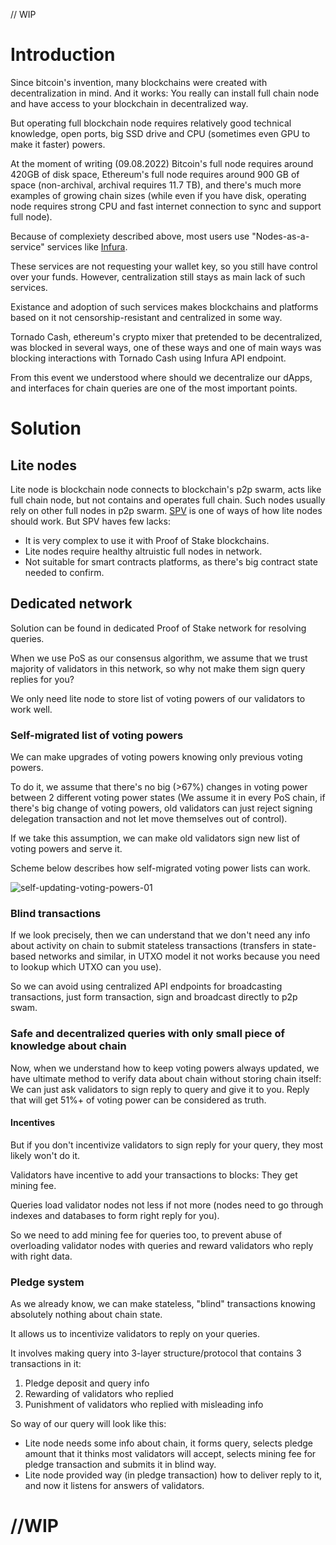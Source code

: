 // WIP

# Introduction

Since bitcoin's invention, many blockchains were created with decentralization in mind. And it works: You really can install full chain node and have access to your blockchain in decentralized way. 

But operating full blockchain node requires relatively good technical knowledge, open ports, big SSD drive and CPU (sometimes even GPU to make it faster) powers.

At the moment of writing (09.08.2022) Bitcoin's full node requires around 420GB of disk space, Ethereum's full node requires around 900 GB of space (non-archival, archival requires 11.7 TB), and there's much more examples of growing chain sizes (while even if you have disk, operating node requires strong CPU and fast internet connection to sync and support full node).

Because of complexiety described above, most users use "Nodes-as-a-service" services like [Infura](https://infura.io/).

These services are not requesting your wallet key, so you still have control over your funds. However, centralization still stays as main lack of such services.

Existance and adoption of such services makes blockchains and platforms based on it not censorship-resistant and centralized in some way.

Tornado Cash, ethereum's crypto mixer that pretended to be decentralized, was blocked in several ways, one of these ways and one of main ways was blocking interactions with Tornado Cash using Infura API endpoint.

From this event we understood where should we decentralize our dApps, and interfaces for chain queries are one of the most important points.

# Solution

## Lite nodes

Lite node is blockchain node connects to blockchain's p2p swarm, acts like full chain node, but not contains and operates full chain. Such nodes usually rely on other full nodes in p2p swarm. [SPV](https://en.bitcoinwiki.org/wiki/Simplified_Payment_Verification) is one of ways of how lite nodes should work.
But SPV haves few lacks:
- It is very complex to use it with Proof of Stake blockchains.
- Lite nodes require healthy altruistic full nodes in network.
- Not suitable for smart contracts platforms, as there's big contract state needed to confirm.

## Dedicated network
Solution can be found in dedicated Proof of Stake network for resolving queries.

When we use PoS as our consensus algorithm, we assume that we trust majority of validators in this network, so why not make them sign query replies for you?

We only need lite node to store list of voting powers of our validators to work well.

### Self-migrated list of voting powers
We can make upgrades of voting powers knowing only previous voting powers.

To do it, we assume that there's no big (>67%) changes in voting power between 2 different voting power states (We assume it in every PoS chain, if there's big change of voting powers, old validators can just reject signing delegation transaction and not let move themselves out of control).

If we take this assumption, we can make old validators sign new list of voting powers and serve it.

Scheme below describes how self-migrated voting power lists can work.

![self-updating-voting-powers-01](https://user-images.githubusercontent.com/40735471/189504918-d3b5866a-10e3-4307-917b-b3983557ebc3.png)

### Blind transactions

If we look precisely, then we can understand that we don't need any info about activity on chain to submit stateless transactions (transfers in state-based networks and similar, in UTXO model it not works because you need to lookup which UTXO can you use).

So we can avoid using centralized API endpoints for broadcasting transactions, just form transaction, sign and broadcast directly to p2p swam.

### Safe and decentralized queries with only small piece of knowledge about chain

Now, when we understand how to keep voting powers always updated, we have ultimate method to verify data about chain without storing chain itself: We can just ask validators to sign reply to query and give it to you. Reply that will get 51%+ of voting power can be considered as truth.

#### Incentives

But if you don't incentivize validators to sign reply for your query, they most likely won't do it.

Validators have incentive to add your transactions to blocks: They get mining fee.

Queries load validator nodes not less if not more (nodes need to go through indexes and databases to form right reply for you). 

So we need to add mining fee for queries too, to prevent abuse of overloading validator nodes with queries and reward validators who reply with right data.

### Pledge system

As we already know, we can make stateless, "blind" transactions knowing absolutely nothing about chain state.

It allows us to incentivize validators to reply on your queries.

It involves making query into 3-layer structure/protocol that contains 3 transactions in it:
1. Pledge deposit and query info
2. Rewarding of validators who replied
3. Punishment of validators who replied with misleading info

So way of our query will look like this:
- Lite node needs some info about chain, it forms query, selects pledge amount that it thinks most validators will accept, selects mining fee for pledge transaction and submits it in blind way.
- Lite node provided way (in pledge transaction) how to deliver reply to it, and now it listens for answers of validators. 
# //WIP
